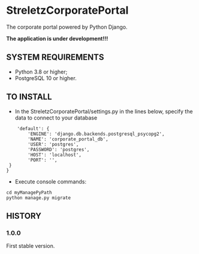 # StreletzCorporatePortal

The corporate portal powered by Python Django.

**The application is under development!!!**

## SYSTEM REQUIREMENTS

 - Python 3.8 or higher;
 - PostgreSQL 10 or higher.

## TO INSTALL

 - In the StreletzCorporatePortal/settings.py in the lines below, specify the data to connect to your database

```DATABASES = {
    'default': {
        'ENGINE': 'django.db.backends.postgresql_psycopg2',
        'NAME': 'corporate_portal_db',
        'USER': 'postgres',
        'PASSWORD': 'postgres',
        'HOST': 'localhost',
        'PORT': '',
 }
}
```

 - Execute console commands:

```
cd myManagePyPath
python manage.py migrate
   ```
## HISTORY

### 1.0.0

First stable version.